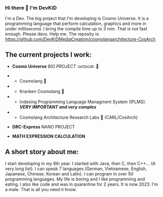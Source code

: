 ### Hi there 👋 I'm DevKiD

I'm a Dev. The big project that I'm developing is Cosmo Universe. It is a programming language that perform calculation, graphics and more in under millisecond. I bring the compile time up to 3 mm. That is not fast enough. Please devs. Help me. The reposity is: https://github.com/DevKiDMediaCreation/cosmolangarchitecture-CosArch


## The current projects I work:
- **Cosmo Universe** *BIG PROJECT* :octocat: 🥇
- * Cosmolang 🦄
- * Kranken Cosmolang 🐙
- * Indexing Programming Language Managment System (IPLMS). ***VERY IMPORTANT and very complex***
- * Cosmolang Architecture Research Labs 🥼 (CARL/CosArch)

- **DRC-Express** NANO PROJECT

-  **MATH EXPRESSION CALCULATION**

## A short story about me:
I start developing in my 8th year. I started with Java, then C, then C++... (A very long list).
I can speak 7 languages (German, Vietnamese, English, Japanese, Chinese, Korean and Latin). I can program in over 50 programming languages. My life is boring and I like programming and eating. I also like code and was in quarantine for 2 years. It is now 2023. I'm a male. That is all you need ti know.
